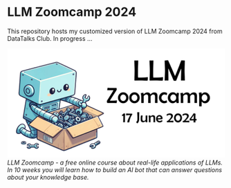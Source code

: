 # LLM Zoomcamp 2024

This repository hosts my customized version of LLM Zoomcamp 2024 from DataTalks Club. In progress ...

![](/images/llm-zoomcamp.jpg)
*LLM Zoomcamp - a free online course about real-life applications of LLMs. In 10 weeks you will learn how to build an AI bot that can answer questions about your knowledge base.*


